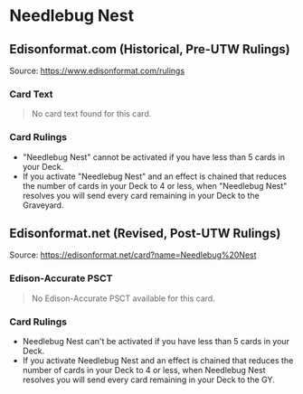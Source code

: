 # Needlebug Nest

## Edisonformat.com (Historical, Pre-UTW Rulings)

Source: https://www.edisonformat.com/rulings

### Card Text

> No card text found for this card.

### Card Rulings

*   "Needlebug Nest" cannot be activated if you have less than 5 cards in your Deck.
*   If you activate "Needlebug Nest" and an effect is chained that reduces the number of cards in your Deck to 4 or less, when "Needlebug Nest" resolves you will send every card remaining in your Deck to the Graveyard.

## Edisonformat.net (Revised, Post-UTW Rulings)

Source: https://edisonformat.net/card?name=Needlebug%20Nest

### Edison-Accurate PSCT

> No Edison-Accurate PSCT available for this card.

### Card Rulings

*   Needlebug Nest can't be activated if you have less than 5 cards in your Deck.
*   If you activate Needlebug Nest and an effect is chained that reduces the number of cards in your Deck to 4 or less, when Needlebug Nest resolves you will send every card remaining in your Deck to the GY.
            
